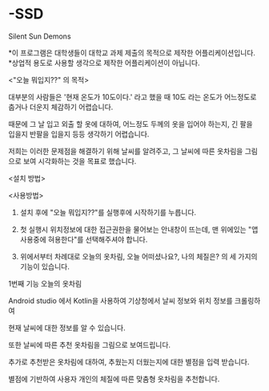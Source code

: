 # -SSD
Silent Sun Demons

*이 프로그램은 대학생들이 대학교 과제 제출의 목적으로 제작한 어플리케이션입니다.
*상업적 용도로 사용할 생각으로 제작한 어플리케이션이 아닙니다.

<"오늘 뭐입지??" 의 목적>

대부분의 사람들은 '현재 온도가 10도이다.' 라고 했을 때 10도 라는 온도가 어느정도로 춥거나 더운지 체감하기 어렵습니다.

때문에 그 날 입고 외출 할 옷에 대하여, 어느정도 두께의 옷을 입어야 하는지, 긴 팔을 입을지 반팔을 입을지 등등 생각하기 어렵습니다.

저희는 이러한 문제점을 해결하기 위해 날씨를 알려주고, 그 날씨에 따른 옷차림을 그림으로 보여 시각화하는 것을 목표로 했습니다.

 
<설치 방법>


<사용방법>
1. 설치 후에 "오늘 뭐입지??"를 실행후에 시작하기를 누릅니다.

2. 첫 실행시 위치정보에 대한 접근권한을 물어보는 안내창이 뜨는데, 맨 위에있는 "앱 사용중에 혀용한다"를 선택해주셔야 합니다.

3. 위에서부터 차례대로 오늘의 옷차림, 오늘 어떠셨나요?, 나의 체질은? 의 세 가지의 기능이 있습니다.

1번째 기능 오늘의 옷차림

Android studio 에서 Kotlin을 사용하여 기상청에서 날씨 정보와 위치 정보를 크롤링하여

현재 날씨에 대한 정보를 알 수 있습니다.

또한 날씨에 따른 추천 옷차림을 그림으로 보여드립니다.

추가로 추천받은 옷차림에 대하여, 추웠는지 더웠는지에 대한 별점을 입력 받습니다.

별점에 기반하여 사용자 개인의 체질에 따른 맞춤형 옷차림을 추천합니다.
